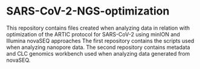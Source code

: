 # SARS-CoV-2-NGS-optimization
This repository contains files created when analyzing data in relation with optimization of the ARTIC protocol for SARS-CoV-2 using minION and Illumina novaSEQ approaches
The first repository contains the scripts used when analyzing nanopore data. The second repository contains metadata and CLC genomics workbench used when analyzing data generated from novaSEQ.
